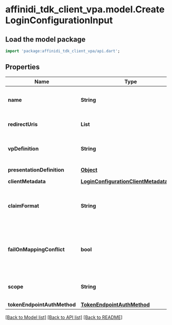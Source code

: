 # affinidi_tdk_client_vpa.model.CreateLoginConfigurationInput

## Load the model package

```dart
import 'package:affinidi_tdk_client_vpa/api.dart';
```

## Properties

| Name                        | Type                                                                                  | Description                                                                 | Notes                        |
| --------------------------- | ------------------------------------------------------------------------------------- | --------------------------------------------------------------------------- | ---------------------------- |
| **name**                    | **String**                                                                            | User defined login configuration name                                       |
| **redirectUris**            | **List<String>**                                                                      | OAuth 2.0 Redirect URIs                                                     | [default to const []]        |
| **vpDefinition**            | **String**                                                                            | VP definition in JSON stringify format                                      | [optional]                   |
| **presentationDefinition**  | [**Object**](.md)                                                                     | Presentation Definition                                                     | [optional]                   |
| **clientMetadata**          | [**LoginConfigurationClientMetadataInput**](LoginConfigurationClientMetadataInput.md) |                                                                             | [optional]                   |
| **claimFormat**             | **String**                                                                            | ID token claims output format. Default is array.                            | [optional]                   |
| **failOnMappingConflict**   | **bool**                                                                              | Interrupts login process if duplications of data fields names will be found | [optional] [default to true] |
| **scope**                   | **String**                                                                            | List of groups separated by space                                           | [optional]                   |
| **tokenEndpointAuthMethod** | [**TokenEndpointAuthMethod**](TokenEndpointAuthMethod.md)                             |                                                                             | [optional]                   |

[[Back to Model list]](../README.md#documentation-for-models) [[Back to API list]](../README.md#documentation-for-api-endpoints) [[Back to README]](../README.md)
